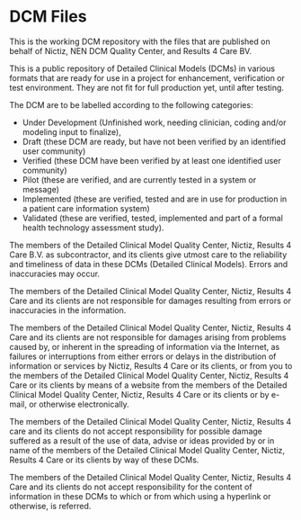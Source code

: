 DCM Files
=========

This is the working DCM repository with the files that are published on behalf of Nictiz, NEN DCM Quality Center, and Results 4 Care BV.

This is a public repository of Detailed Clinical Models (DCMs) in various formats that are ready for use in a project for enhancement, verification or test environment. They are not fit for full production yet, until after testing.

The DCM are to be labelled according to the following categories: 

- Under Development (Unfinished work, needing clinician, coding and/or modeling input to finalize), 
- Draft (these DCM are ready, but have not been verified by an identified user community)
- Verified (these DCM have been verified by at least one identified user community)
- Pilot (these are verified, and are currently tested in a system or message)
- Implemented (these are verified, tested and are in use for production in a patient care information system)
- Validated (these are verified, tested, implemented and part of a formal health technology assessment study). 

The members of the Detailed Clinical Model Quality Center, Nictiz, Results 4 Care B.V. as subcontractor, and its clients give utmost care to the reliability and timeliness of data in these DCMs (Detailed Clinical Models). Errors and inaccuracies may occur.

The members of the Detailed Clinical Model Quality Center, Nictiz, Results 4 Care and its clients are not responsible for damages
resulting from errors or inaccuracies in the information.

The members of the Detailed Clinical Model Quality Center, Nictiz, Results 4 Care and its clients are not responsible for damages arising from problems caused by, or inherent in the spreading of information via the Internet, as failures or interruptions from either errors or delays in the distribution of information or services by Nictiz, Results 4 Care or its clients, or from you to the members of the Detailed Clinical Model Quality Center, Nictiz, Results 4 Care or its clients by means of a website from the members of the Detailed Clinical Model Quality Center, Nictiz, Results 4 Care or its clients or by e-mail, or otherwise electronically.

The members of the Detailed Clinical Model Quality Center, Nictiz, Results 4 care and its clients do not accept responsibility for possible damage suffered as a result of the use of data, advise or ideas provided by or in name of the members of the Detailed Clinical Model Quality Center, Nictiz, Results 4 Care or its clients by way of these DCMs. 

The members of the Detailed Clinical Model Quality Center, Nictiz, Results 4 Care and its clients do not accept responsibility for the content of information in these DCMs to which or from which using a hyperlink or otherwise, is referred.

